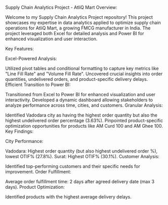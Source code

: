 Supply Chain Analytics Project - AtliQ Mart
Overview:

Welcome to my Supply Chain Analytics Project repository! This project showcases my expertise in data analytics applied to optimize supply chain operations for AtliQ Mart, a growing FMCG manufacturer in India. The project leveraged both Excel for detailed analysis and Power BI for enhanced visualization and user interaction.

Key Features:

Excel-Powered Analysis:

Utilized pivot tables and conditional formatting to capture key metrics like "Line Fill Rate" and "Volume Fill Rate".
Uncovered crucial insights into order quantities, undelivered orders, and product-specific delivery delays.
Efficient Transition to Power BI:

Transitioned from Excel to Power BI for enhanced visualization and user interactivity.
Developed a dynamic dashboard allowing stakeholders to analyze performance across time, cities, and customers.
Granular Analysis:

Identified Vadodara city as having the highest order quantity but also the highest undelivered order percentage (3.63%).
Pinpointed product-specific optimization opportunities for products like AM Curd 100 and AM Ghee 100.
Key Findings:

City Performance:

Vadodara: Highest order quantity (but also highest undelivered order %), lowest OTIF% (27.8%).
Surat: Highest OTIF% (30.1%).
Customer Analysis:

Identified top-performing customers and their specific needs for improvement.
Order Fulfillment:

Average order fulfillment time: 2 days after agreed delivery date (max 3 days).
Product Optimization:

Identified products with the highest average delivery delays.
